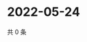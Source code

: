 # 2022-05-24

共 0 条

<!-- BEGIN WEIBO -->
<!-- 最后更新时间 Tue May 24 2022 20:10:02 GMT+0800 (China Standard Time) -->

<!-- END WEIBO -->

